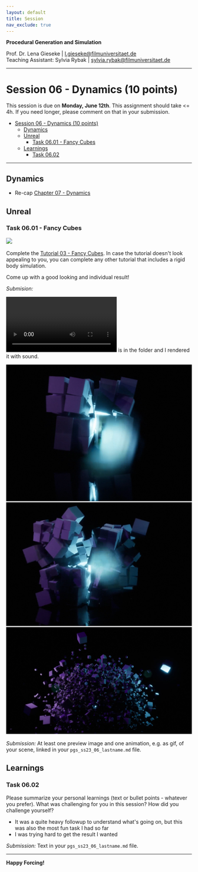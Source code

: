 ```yaml
---
layout: default
title: Session
nav_exclude: true
---
```


**Procedural Generation and Simulation**  


Prof. Dr. Lena Gieseke \| l.gieseke@filmuniversitaet.de  
Teaching Assistant: Sylvia Rybak \| sylvia.rybak@filmuniversitaet.de

---

# Session 06 - Dynamics (10 points)

This session is due on **Monday, June 12th**. This assignment should take <= 4h. If you need longer, please comment on that in your submission.

- [Session 06 - Dynamics (10 points)](#session-06---dynamics-10-points)
  - [Dynamics](#dynamics)
  - [Unreal](#unreal)
    - [Task 06.01 - Fancy Cubes](#task-0601---fancy-cubes)
  - [Learnings](#learnings)
    - [Task 06.02](#task-0602)


---

## Dynamics

* Re-cap [Chapter 07 - Dynamics](../../02_scripts/pgs_ss23_07_dynamics_script.md)


## Unreal

### Task 06.01 - Fancy Cubes

![](pgs_tutorial_03_dynamics/img/finalresultcubes.gif)

Complete the [Tutorial 03 - Fancy Cubes](pgs_tutorial_03_dynamics/pgs_tutorial_03_dynamics.md). In case the tutorial doesn't look appealing to you, you can complete any other tutorial that includes a rigid body simulation. 
  
 Come up with a good looking and individual result!

 *Submision:*

 ![mp4](img/Aljosa_Cubes.mp4) is in the folder and I rendered it with sound.

 ![images](img/s1.png)
 ![images](img/s2.png)
 ![images](img/s3.png)
  
*Submission:* At least one preview image and one animation, e.g. as gif, of your scene, linked in your `pgs_ss23_06_lastname.md` file.


## Learnings

### Task 06.02

Please summarize your personal learnings (text or bullet points - whatever you prefer). What was challenging for you in this session? How did you challenge yourself?

* It was a quite heavy followup to understand what's going on, but this was also the most fun task I had so far
* I was trying hard to get the result I wanted

*Submission:* Text in your `pgs_ss23_06_lastname.md` file.

---

**Happy Forcing!**
